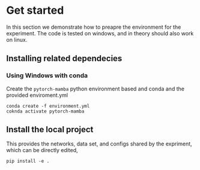 # Get started
In this section we demonstrate how to preapre the environment for the experiment. 
The code is tested on windows, and in theory should also work on linux. 

## Installing related dependecies
### Using Windows with conda
Create the `pytorch-mamba` python environment based and conda and the provided enviroment.yml
``` batch
conda create -f environment.yml
coknda activate pytorch-mamba
```

## Install the local project
This provides the networks, data set, and configs shared by the expriment, which can be directly edited,

``` batch
pip install -e . 
```

